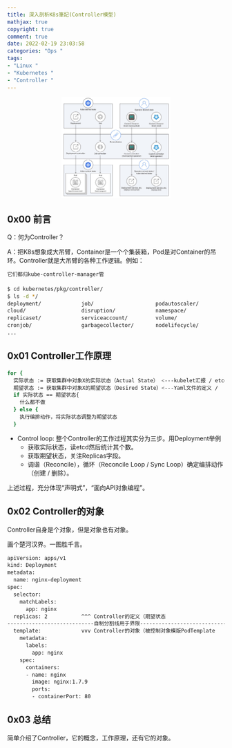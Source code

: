 ```yaml
---
title: 深入剖析K8s筆記(Controller模型)
mathjax: true
copyright: true
comment: true
date: 2022-02-19 23:03:58
categories: "Ops "
tags:
- "Linux "
- "Kubernetes "
- "Controller "
---
```


<center><img src="https://raw.githubusercontent.com/m4d3bug/images-of-website/master/blog/operator-controller-reconciliation.jpeg" width=50% /></center>

## 0x00 前言
Q：何为Controller？

<!--more -->

A：把K8s想象成大吊臂，Container是一个个集装箱，Pod是对Container的吊环。Controller就是大吊臂的各种工作逻辑。例如：

```bash
它们都归kube-controller-manager管

$ cd kubernetes/pkg/controller/
$ ls -d */              
deployment/             job/                    podautoscaler/          
cloud/                  disruption/             namespace/              
replicaset/             serviceaccount/         volume/
cronjob/                garbagecollector/       nodelifecycle/          replication/            statefulset/            daemon/
...
```
## 0x01 Controller工作原理
```bash
for {
  实际状态 := 获取集群中对象X的实际状态（Actual State） <---kubelet汇报 / etcd / Controller自己收集
  期望状态 := 获取集群中对象X的期望状态（Desired State）<---Yaml文件的定义 / 
  if 实际状态 == 期望状态{
    什么都不做
  } else {
    执行编排动作，将实际状态调整为期望状态
  }
```
* Control loop: 整个Controller的工作过程其实分为三步。用Deployment举例
   * 获取实际状态，读etcd然后统计其个数。
   * 获取期望状态，关注Replicas字段。
   * 调谐（Reconcile），循环（Reconcile Loop / Sync Loop）确定编排动作（创建 / 删除）。

上述过程，充分体现“声明式”，“面向API对象编程”。

## 0x02 Controller的对象
Controller自身是个对象，但是对象也有对象。

画个楚河汉界。一图胜千言。

```bash
apiVersion: apps/v1                   
kind: Deployment                        
metadata:                               
  name: nginx-deployment
spec:
  selector:
    matchLabels:
      app: nginx
  replicas: 2           ^^^ Controller的定义（期望状态
----------------------------自制分割线用于界限-----------------------------
  template:             vvv Controller的对象（被控制对象模版PodTemplate
    metadata:
      labels:
        app: nginx
    spec:
      containers:
      - name: nginx
        image: nginx:1.7.9
        ports:
        - containerPort: 80
```
## 0x03 总结
简单介绍了Controller，它的概念，工作原理，还有它的对象。

